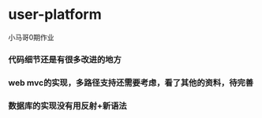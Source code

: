 # user-platform
小马哥0期作业

### 代码细节还是有很多改进的地方

### web mvc的实现，多路径支持还需要考虑，看了其他的资料，待完善

### 数据库的实现没有用反射+新语法

